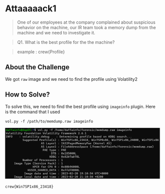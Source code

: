 # Attaaaaack1
> One of our employees at the company complained about suspicious behavior on the machine, our IR team took a memory dump from the machine and we need to investigate it.

> Q1. What is the best profile for the the machine?

> example : crew{Profile}

## About the Challenge
We got `raw` image and we need to find the profile using Volatility2

## How to Solve?
To solve this, we need to find the best profile using `imageinfo` plugin. Here is the command that I used

```
vol.py -f /path/to/memdump.raw imageinfo
```

![flag](images/flag.png)

```
crew{Win7SP1x86_23418}
```